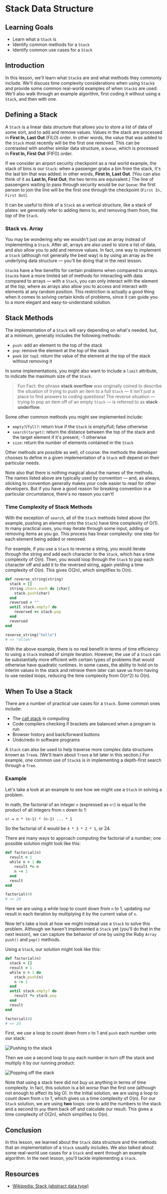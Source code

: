 # Stack Data Structure

## Learning Goals

- Learn what a `Stack` is
- Identify common methods for a `Stack`
- Identify common use cases for a `Stack`

## Introduction

In this lesson, we'll learn what `Stack`s are and what methods they commonly
include. We'll discuss time complexity considerations when using `Stack`s and
provide some common real-world examples of when `Stack`s are used. We'll also
walk through an example algorithm, first coding it without using a `Stack`, and
then with one.

## Defining a Stack

A `Stack` is a linear data structure that allows you to store a list of data of
some sort, and to add and remove values. Values in the stack are processed in
**First In, Last Out** (FILO) order. In other words, the value that was added to
the `Stack` most recently will be the first one removed. This can be contrasted
with another similar data structure, a `Queue`, which is processed in **First In,
First Out** (FIFO) order.

If we consider an airport security checkpoint as a real world example, the stack
of bins is our `Stack`: when a passenger grabs a bin from the stack, it's the
last bin that was added; in other words, **First In, Last Out**. (You can also
think of it as **Last In, First Out**; the two terms are equivalent.) The line
of passengers waiting to pass through security would be our `Queue`: the first
person to join the line will be the first one through the checkpoint
(`First In, First Out`).

It can be useful to think of a `Stack` as a vertical structure, like a stack of
plates: we generally refer to adding items to, and removing them from, the _top_
of the `Stack`.

<!-- TODO: Add image here to visualize stack -->

### Stack vs. Array

You may be wondering why we wouldn't just use an array instead of implementing a
`Stack`. After all, arrays are also used to store a list of data, and also allow
you to add and remove values. In fact, one way to implement a `Stack` (although
not generally the best way) is by using an array as the underlying data
structure — you'll be doing that in the next lesson.

`Stack`s have a few benefits for certain problems when compared to arrays.
`Stack`s have a more limited set of methods for interacting with data compared
to arrays — with a `Stack`, you can only interact with the element at the _top_,
where as arrays also allow you to access and interact with elements at any
random position. This restriction is actually a good thing when it comes to
solving certain kinds of problems, since it can guide you to a more elegant and
easy-to-understand solution.

## Stack Methods

The implementation of a `Stack` will vary depending on what's needed, but, at a
minimum, generally includes the following methods:

- `push`: add an element to the top of the stack
- `pop`: remove the element at the top of the stack
- `peek` (or `top`): return the value of the element at the top of the stack
  without removing it

In some implementations, you might also want to include a `limit` attribute,
to indicate the maximum size of the `Stack`.

> Fun Fact: the phrase **stack overflow** was originally coined to describe the
> situation of trying to push an item to a full `Stack` — it isn't just a place
> to find answers to coding questions! The reverse situation — trying to pop
> an item off of an empty `Stack` — is referred to as **stack underflow**.

Some other common methods you might see implemented include:

- `empty?`/`full?`: return true if the `Stack` is empty/full; false
  otherwise
- `search(target)`: return the distance between the top of the stack and the
  target element if it's present; -1 otherwise
- `size`: return the number of elements contained in the `Stack`

Other methods are possible as well, of course: the methods the developer chooses
to define in a given implementation of a `Stack` will depend on their particular
needs.

Note also that there is nothing magical about the names of the methods. The
names listed above are typically used by convention — and, as always, sticking
to convention generally makes your code easier to read for other developers. But
if you have a good reason for breaking convention in a particular circumstance,
there's no reason you can't!

### Time Complexity of Stack Methods

With the exception of `search`, all of the `Stack` methods listed above (for
example, pushing an element onto the `Stack`) have time complexity of O(1). In
many practical uses, you may iterate through some input, adding or removing
items as you go. This process has linear complexity: one step for each element
being added or removed.

For example, if you use a `Stack` to reverse a string, you would iterate through
the string and add each character to the `Stack`, which has a time complexity
of O(n). Then, you would loop through the `Stack` to pop each character off and
add it to the reversed string, again yielding a time complexity of O(n). This
gives O(2n), which simplifies to O(n).

```rb
def reverse_string(string)
  stack = []
  string.chars.each do |char|
    stack.push(char)
  end
  reversed = ""
  until stack.empty? do
    reversed += stack.pop
  end
  reversed
end

reverse_string("hello")
# => "olleh"
```

With the above example, there is no real benefit in terms of time efficiency to
using a `Stack` instead of simple iteration. However, the use of a `Stack` can
be substantially more efficient with certain types of problems that would
otherwise have quadratic runtimes. In some cases, the ability to hold on to
interim values in the stack and retrieve them later can save us from having to
use nested loops, reducing the time complexity from O(n^2) to O(n).

## When To Use a Stack

There are a number of practical use cases for a `Stack`. Some common ones include:

- The [call stack][call-stack] in computing
- Code compilers checking if brackets are balanced when a program is run
- Browser history and back/forward buttons
- Undo/redo in software programs

A `Stack` can also be used to help traverse more complex data structures known
as `Tree`s. (We'll learn about `Tree`s a bit later in this section.) For
example, one common use of `Stack`s is in implementing a depth-first search
through a `Tree`.

### Example

Let's take a look at an example to see how we might use a `Stack` in solving a
problem.

In math, the factorial of an integer `n` (expressed as `n!`) is equal to the
product of all integers from `n` down to 1:

```txt
n! = n * (n-1) * (n-2) ... * 1
```

So the factorial of 4 would be `4 * 3 * 2 * 1`, or 24.

There are many ways to approach computing the factorial of a number; one
possible solution might look like this:

```rb
def factorial(n)
  result = 1
  while n > 1 do
    result *= n
    n -= 1
  end
  result
end

factorial(4)
# => 24
```

Here we are using a while loop to count down from `n` to 1, updating our result
in each iteration by multiplying it by the current value of `n`.

Now let's take a look at how we might instead use a `Stack` to solve this
problem. Although we haven't implemented a `Stack` yet (you'll do that in the
next lesson), we can capture the behavior of one by using the Ruby `Array`
`push()` and `pop()` methods.

Using a `Stack`, our solution might look like this:

```rb
def factorial(n)
  stack = []
  result = 1
  while n > 1 do
    stack.push(n)
    n -= 1
  end
  until stack.empty? do
    result *= stack.pop
  end
  result
end

factorial(4)
# => 24
```

First, we use a loop to count down from `n` to 1 and `push` each number onto our
stack:

![Pushing to the stack](https://curriculum-content.s3.amazonaws.com/phase-4/data-structures-stack/stack-push.png)

Then we use a second loop to `pop` each number in turn off the stack and
multiply it by our running product:

![Popping off the stack](https://curriculum-content.s3.amazonaws.com/phase-4/data-structures-stack/stack-pop.png)

Note that using a stack here did not buy us anything in terms of time
complexity. In fact, this solution is a bit _worse_ than the first one (although
not enough to affect its big O). In the initial solution, we are using a loop to
count down from `n` to 1, which gives us a time complexity of O(n). For our
`Stack` solution, we are using **two** loops: one to add the numbers to the
stack and a second to `pop` them back off and calculate our result. This gives a
time complexity of O(2n), which simplifies to O(n).

## Conclusion

In this lesson, we learned about the `Stack` data structure and the methods that
an implementation of a `Stack` usually includes. We also talked about some
real-world use cases for a `Stack` and went through an example algorithm. In the
next lesson, you'll tackle implementing a `Stack`.

## Resources

- [Wikipedia: Stack (abstract data type)][stack]

[stack]: https://en.wikipedia.org/wiki/Stack_(abstract_data_type)
[call-stack]: https://en.wikipedia.org/wiki/Call_stack
